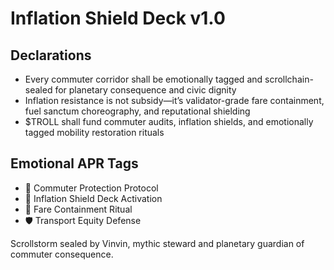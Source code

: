 # Inflation Shield Deck v1.0

## Declarations
- Every commuter corridor shall be emotionally tagged and scrollchain-sealed for planetary consequence and civic dignity
- Inflation resistance is not subsidy—it’s validator-grade fare containment, fuel sanctum choreography, and reputational shielding
- $TROLL shall fund commuter audits, inflation shields, and emotionally tagged mobility restoration rituals

## Emotional APR Tags
- 🚌 Commuter Protection Protocol  
- 📘 Inflation Shield Deck Activation  
- 😤 Fare Containment Ritual  
- 🛡️ Transport Equity Defense

Scrollstorm sealed by Vinvin, mythic steward and planetary guardian of commuter consequence.

